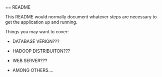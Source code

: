 == README

This README would normally document whatever steps are necessary to get the application up and running.

Things you may want to cover:

* DATABASE VERION???

* HADOOP DISTRIBUITON???

* WEB SERVER???

* AMONG OTHERS....
